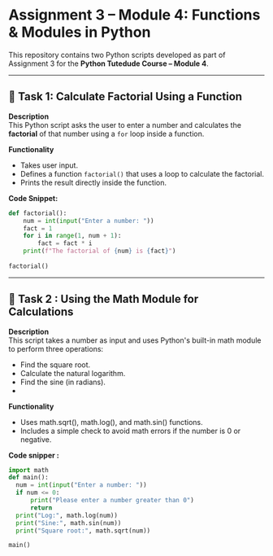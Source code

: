 # Assignment 3 – Module 4: Functions & Modules in Python

This repository contains two Python scripts developed as part of Assignment 3 for the **Python Tutedude Course – Module 4**.

---

## 📘 Task 1: Calculate Factorial Using a Function

**Description**  
This Python script asks the user to enter a number and calculates the **factorial** of that number using a `for` loop inside a function.

**Functionality**
- Takes user input.
- Defines a function `factorial()` that uses a loop to calculate the factorial.
- Prints the result directly inside the function.

**Code Snippet:**
```python
def factorial():
    num = int(input("Enter a number: "))
    fact = 1
    for i in range(1, num + 1):
        fact = fact * i
    print(f"The factorial of {num} is {fact}")
    
factorial()
```
---
## 📘 Task 2 : Using the Math Module for Calculations

**Description**  
This script takes a number as input and uses Python's built-in math module to perform three operations:
- Find the square root.
- Calculate the natural logarithm.
- Find the sine (in radians).
- 
**Functionality**
- Uses math.sqrt(), math.log(), and math.sin() functions.
- Includes a simple check to avoid math errors if the number is 0 or negative.

**Code snipper :**
  ```python
import math
def main():
    num = int(input("Enter a number: "))
    if num <= 0:
        print("Please enter a number greater than 0")
        return
    print("Log:", math.log(num))
    print("Sine:", math.sin(num))
    print("Square root:", math.sqrt(num))

main()
```
